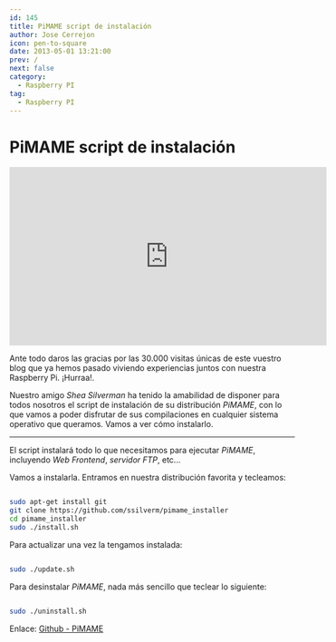 ```yaml
---
id: 145
title: PiMAME script de instalación
author: Jose Cerrejon
icon: pen-to-square
date: 2013-05-01 13:21:00
prev: /
next: false
category:
  - Raspberry PI
tag:
  - Raspberry PI
---
```


# PiMAME script de instalación

<iframe width="560" height="315" src="http://www.youtube.com/embed/xyj-a1OqA-w" frameborder="0" allowfullscreen></iframe>

Ante todo daros las gracias por las 30.000 visitas únicas de este vuestro blog que ya hemos pasado viviendo experiencias juntos con nuestra Raspberry Pi. ¡Hurraa!.

Nuestro amigo *Shea Silverman* ha tenido la amabilidad de disponer para todos nosotros el script de instalación de su distribución *PiMAME*, con lo que vamos a poder disfrutar de sus compilaciones en cualquier sistema operativo que queramos. Vamos a ver cómo instalarlo.

- - -
El script instalará todo lo que necesitamos para ejecutar *PiMAME*, incluyendo *Web Frontend*, *servidor FTP*, etc...

Vamos a instalarla. Entramos en nuestra distribución favorita y tecleamos:

```bash

sudo apt-get install git
git clone https://github.com/ssilverm/pimame_installer
cd pimame_installer
sudo ./install.sh

```

Para actualizar una vez la tengamos instalada:

```bash

sudo ./update.sh

```

Para desinstalar *PiMAME*, nada más sencillo que teclear lo siguiente:

```bash

sudo ./uninstall.sh

```

Enlace: [Github - PiMAME](https://github.com/ssilverm/pimame_installer)